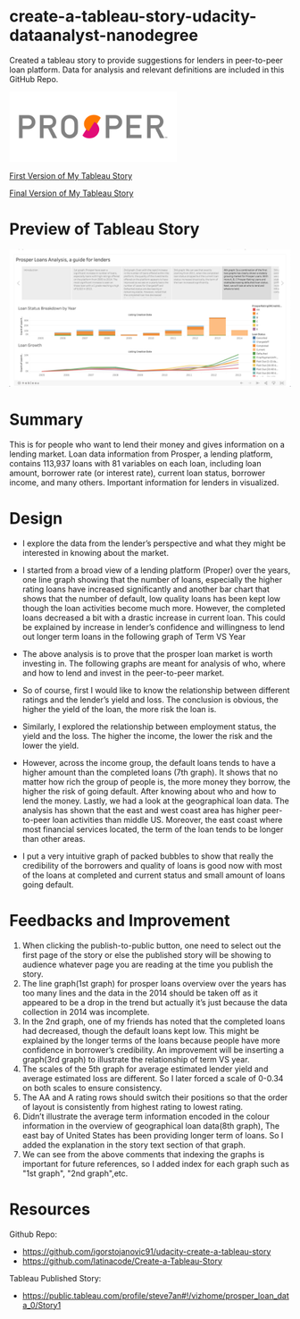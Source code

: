 # create-a-tableau-story-udacity-dataanalyst-nanodegree

Created a tableau story to provide suggestions for lenders in peer-to-peer loan platform. Data for analysis and relevant definitions are included in this GitHub Repo.

<img src="https://github.com/jiangxiaoxuan/create-a-tableau-story-udacity-dataanalyst-nanodegree/raw/master/prosper-logo.png" width = 300 />

[First Version of My Tableau Story](https://public.tableau.com/profile/xiaoxuan.jiang#!/vizhome/UdacityNanodegreeProsperLoansAnlaysis/Story1?publish=yes)

[Final Version of My Tableau Story](https://public.tableau.com/profile/xiaoxuan.jiang#!/vizhome/ProsperLoansAnalysisaguideforlenders/Story1?publish=yes)

# Preview of Tableau Story

<img src="https://github.com/jiangxiaoxuan/create-a-tableau-story-udacity-dataanalyst-nanodegree/raw/master/preview.png"/>

# Summary

This is for people who want to lend their money and gives information on a lending market. Loan data information from Prosper, a lending platform, contains 113,937 loans with 81 variables on each loan, including loan amount, borrower rate (or interest rate), current loan status, borrower income, and many others. Important information for lenders in visualized. 

# Design
* I explore the data from the lender’s perspective and what they might be interested in knowing about the market.
 						
* I started from a broad view of a lending platform (Proper) over the years, one line graph showing that the number of loans, especially the higher rating loans have increased significantly and another bar chart that shows that the number of default, low quality loans has been kept low though the loan activities become much more. However, the completed loans decreased a bit with a drastic increase in current loan. This could be explained by increase in lender’s confidence and willingness to lend out longer term loans in the following graph of Term VS Year
 						
* The above analysis is to prove that the prosper loan market is worth investing in. The following graphs are meant for analysis of who, where and how to lend and invest in the peer-to-peer market.
 						
* So of course, first I would like to know the relationship between different ratings and the lender’s yield and loss. The conclusion is obvious, the higher the yield of the loan, the more risk the loan is.
 						
* Similarly, I explored the relationship between employment status, the yield and the loss. The higher the income, the lower the risk and the lower the yield.

* However, across the income group, the default loans tends to have a higher amount than the completed loans (7th graph). It shows that no matter how rich the group of people is, the more money they borrow, the higher the risk of going default.
After knowing about who and how to lend the money. Lastly, we had a look at the geographical loan data. The analysis has shown that the east and west coast area has higher peer-to-peer loan activities than middle US. Moreover, the east coast where most financial services located, the term of the loan tends to be longer than other areas.

* I put a very intuitive graph of packed bubbles to show that really the credibility of the borrowers and quality of loans is good now with most of the loans at completed and current status and small amount of loans going default.

# Feedbacks and Improvement


1. When clicking the publish-to-public button, one need to select out the first page of the story or else the published story will be showing to audience whatever page you are reading at the time you publish the story.
2. The line graph(1st graph) for prosper loans overview over the years has too many lines and the data in the 2014 should be taken off as it appeared to be a drop in the trend but actually it’s just because the data collection in 2014 was incomplete.
3. In the 2nd graph, one of my friends has noted that the completed loans had decreased, though the default loans kept low. This might be explained by the longer terms of the loans because people have more confidence in borrower’s credibility. An improvement will be inserting a graph(3rd graph) to illustrate the relationship of term VS year.
4. The scales of the 5th graph for average estimated lender yield and average estimated loss are different. So I later forced a scale of 0-0.34 on both scales to ensure consistency.
5. The AA and A rating rows should switch their positions so that the order of layout is consistently from highest rating to lowest rating.
6. Didn’t illustrate the average term information encoded in the colour information in the overview of geographical loan data(8th graph), The east bay of United States has been providing longer term of loans. So I added the explanation in the story text section of that graph.
7. We can see from the above comments that indexing the graphs is important for future references, so I added index for each graph such as "1st graph", "2nd graph",etc.

# Resources

Github Repo:
* https://github.com/igorstojanovic91/udacity-create-a-tableau-story
* https://github.com/latinacode/Create-a-Tableau-Story

Tableau Published Story:
* https://public.tableau.com/profile/steve7an#!/vizhome/prosper_loan_data_0/Story1


